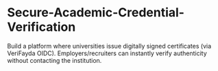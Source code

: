 # Secure-Academic-Credential-Verification
Build a platform where universities issue digitally signed certificates (via VeriFayda OIDC).  Employers/recruiters can instantly verify authenticity without contacting the institution.
